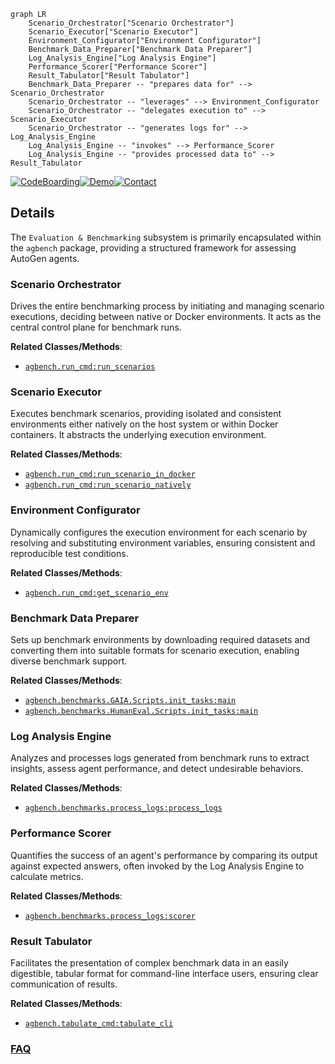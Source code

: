 ```mermaid
graph LR
    Scenario_Orchestrator["Scenario Orchestrator"]
    Scenario_Executor["Scenario Executor"]
    Environment_Configurator["Environment Configurator"]
    Benchmark_Data_Preparer["Benchmark Data Preparer"]
    Log_Analysis_Engine["Log Analysis Engine"]
    Performance_Scorer["Performance Scorer"]
    Result_Tabulator["Result Tabulator"]
    Benchmark_Data_Preparer -- "prepares data for" --> Scenario_Orchestrator
    Scenario_Orchestrator -- "leverages" --> Environment_Configurator
    Scenario_Orchestrator -- "delegates execution to" --> Scenario_Executor
    Scenario_Orchestrator -- "generates logs for" --> Log_Analysis_Engine
    Log_Analysis_Engine -- "invokes" --> Performance_Scorer
    Log_Analysis_Engine -- "provides processed data to" --> Result_Tabulator
```

[![CodeBoarding](https://img.shields.io/badge/Generated%20by-CodeBoarding-9cf?style=flat-square)](https://github.com/CodeBoarding/CodeBoarding)[![Demo](https://img.shields.io/badge/Try%20our-Demo-blue?style=flat-square)](https://www.codeboarding.org/demo)[![Contact](https://img.shields.io/badge/Contact%20us%20-%20contact@codeboarding.org-lightgrey?style=flat-square)](mailto:contact@codeboarding.org)

## Details

The `Evaluation & Benchmarking` subsystem is primarily encapsulated within the `agbench` package, providing a structured framework for assessing AutoGen agents.

### Scenario Orchestrator
Drives the entire benchmarking process by initiating and managing scenario executions, deciding between native or Docker environments. It acts as the central control plane for benchmark runs.


**Related Classes/Methods**:

- <a href="https://github.com/microsoft/autogen/blob/main/python/packages/agbench/src/agbench/run_cmd.py" target="_blank" rel="noopener noreferrer">`agbench.run_cmd:run_scenarios`</a>


### Scenario Executor
Executes benchmark scenarios, providing isolated and consistent environments either natively on the host system or within Docker containers. It abstracts the underlying execution environment.


**Related Classes/Methods**:

- <a href="https://github.com/microsoft/autogen/blob/main/python/packages/agbench/src/agbench/run_cmd.py" target="_blank" rel="noopener noreferrer">`agbench.run_cmd:run_scenario_in_docker`</a>
- <a href="https://github.com/microsoft/autogen/blob/main/python/packages/agbench/src/agbench/run_cmd.py" target="_blank" rel="noopener noreferrer">`agbench.run_cmd:run_scenario_natively`</a>


### Environment Configurator
Dynamically configures the execution environment for each scenario by resolving and substituting environment variables, ensuring consistent and reproducible test conditions.


**Related Classes/Methods**:

- <a href="https://github.com/microsoft/autogen/blob/main/python/packages/agbench/src/agbench/run_cmd.py" target="_blank" rel="noopener noreferrer">`agbench.run_cmd:get_scenario_env`</a>


### Benchmark Data Preparer
Sets up benchmark environments by downloading required datasets and converting them into suitable formats for scenario execution, enabling diverse benchmark support.


**Related Classes/Methods**:

- <a href="https://github.com/microsoft/autogen/blob/main/python/packages/agbench/benchmarks/GAIA/Scripts/init_tasks.py" target="_blank" rel="noopener noreferrer">`agbench.benchmarks.GAIA.Scripts.init_tasks:main`</a>
- <a href="https://github.com/microsoft/autogen/blob/main/python/packages/agbench/benchmarks/HumanEval/Scripts/init_tasks.py" target="_blank" rel="noopener noreferrer">`agbench.benchmarks.HumanEval.Scripts.init_tasks:main`</a>


### Log Analysis Engine
Analyzes and processes logs generated from benchmark runs to extract insights, assess agent performance, and detect undesirable behaviors.


**Related Classes/Methods**:

- <a href="https://github.com/microsoft/autogen/blob/main/python/packages/agbench/benchmarks/process_logs.py" target="_blank" rel="noopener noreferrer">`agbench.benchmarks.process_logs:process_logs`</a>


### Performance Scorer
Quantifies the success of an agent's performance by comparing its output against expected answers, often invoked by the Log Analysis Engine to calculate metrics.


**Related Classes/Methods**:

- <a href="https://github.com/microsoft/autogen/blob/main/python/packages/agbench/benchmarks/process_logs.py" target="_blank" rel="noopener noreferrer">`agbench.benchmarks.process_logs:scorer`</a>


### Result Tabulator
Facilitates the presentation of complex benchmark data in an easily digestible, tabular format for command-line interface users, ensuring clear communication of results.


**Related Classes/Methods**:

- <a href="https://github.com/microsoft/autogen/blob/main/python/packages/agbench/src/agbench/tabulate_cmd.py" target="_blank" rel="noopener noreferrer">`agbench.tabulate_cmd:tabulate_cli`</a>




### [FAQ](https://github.com/CodeBoarding/GeneratedOnBoardings/tree/main?tab=readme-ov-file#faq)